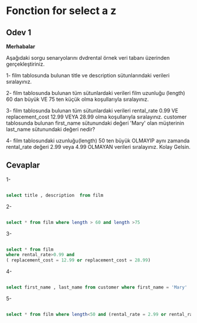 # Fonction for select a z
## Odev 1 

**Merhabalar**


Aşağıdaki sorgu senaryolarını dvdrental örnek veri tabanı üzerinden gerçekleştiriniz.

1- film tablosunda bulunan title ve description sütunlarındaki verileri sıralayınız.

2- film tablosunda bulunan tüm sütunlardaki verileri film uzunluğu (length) 60 dan büyük VE 75 ten küçük olma koşullarıyla sıralayınız.

3- film tablosunda bulunan tüm sütunlardaki verileri rental_rate 0.99 VE replacement_cost 12.99 VEYA 28.99 olma koşullarıyla sıralayınız.
customer tablosunda bulunan first_name sütunundaki değeri 'Mary' olan müşterinin last_name sütunundaki değeri nedir?

4- film tablosundaki uzunluğu(length) 50 ten büyük OLMAYIP aynı zamanda rental_rate değeri 2.99 veya 4.99 OLMAYAN verileri sıralayınız.
Kolay Gelsin.

## Cevaplar


1- 
```sql

select title , description  from film

```



2-
```sql

select * from film where length > 60 and length >75

```


3- 
``` sql

select * from film 
where rental_rate>0.99 and 
( replacement_cost = 12.99 or replacement_cost = 28.99)

```


4- 
```sql

select first_name , last_name from customer where first_name = 'Mary' 

```



5-
```sql

select * from film where length<50 and (rental_rate = 2.99 or rental_rate = 4.99)

```
